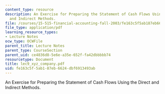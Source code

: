 ```yaml
---
content_type: resource
description: An Exercise for Preparing the Statement of Cash Flows Using the Direct
  and Indirect Methods.
file: /courses/15-515-financial-accounting-fall-2003/fe163c5f5ab187eb6624dbf6913493ab_lec9_xyz_company.pdf
file_type: application/pdf
learning_resource_types:
- Lecture Notes
ocw_type: OCWFile
parent_title: Lecture Notes
parent_type: CourseSection
parent_uid: ce4836d8-5e6e-a35e-652f-fa42dbbbbb74
resourcetype: Document
title: lec9_xyz_company.pdf
uid: fe163c5f-5ab1-87eb-6624-dbf6913493ab
---
```

An Exercise for Preparing the Statement of Cash Flows Using the Direct and Indirect Methods.

